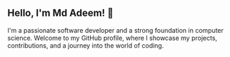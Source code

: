 <h2>Hello, I'm Md Adeem! 👋</h2>

I'm a passionate software developer and a strong foundation in computer science. Welcome to my GitHub profile, where I showcase my projects, contributions, and a journey into the world of coding.



